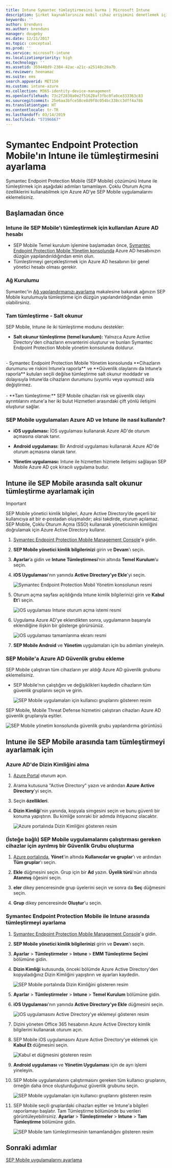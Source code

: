 ```yaml
---
title: Intune Symantec tümleştirmesini kurma | Microsoft Intune
description: Şirket kaynaklarınıza mobil cihaz erişimini denetlemek için Microsoft Intune ile Symantec Endpoint Protection Mobile çözümünü ayarlama.
keywords: ''
author: brenduns
ms.author: brenduns
manager: dougeby
ms.date: 12/21/2017
ms.topic: conceptual
ms.prod: ''
ms.service: microsoft-intune
ms.localizationpriority: high
ms.technology: ''
ms.assetid: 359448d9-2384-42ac-a21c-a25148c20a7b
ms.reviewer: heenamac
ms.suite: ems
search.appverid: MET150
ms.custom: intune-azure
ms.collection: M365-identity-device-management
ms.openlocfilehash: 73c2f2830a0e2f51628af3fbc8fa0ce333363c83
ms.sourcegitcommit: 25e6aa3bfce58ce8d9f8c054bc338cc3dff4a78b
ms.translationtype: HT
ms.contentlocale: tr-TR
ms.lasthandoff: 03/14/2019
ms.locfileid: "57396667"
---
```

# <a name="set-up-symantec-endpoint-protection-mobile-integration-with-intune"></a>Symantec Endpoint Protection Mobile'ın Intune ile tümleştirmesini ayarlama

Symantec Endpoint Protection Mobile (SEP Mobile) çözümünü Intune ile tümleştirmek için aşağıdaki adımları tamamlayın. Çoklu Oturum Açma özelliklerini kullanabilmek için Azure AD’ye SEP Mobile uygulamalarını eklemelisiniz.

## <a name="before-you-begin"></a>Başlamadan önce

### <a name="azure-ad-account-used-to-integrate-intune-and-sep-mobile"></a>Intune ile SEP Mobile'ı tümleştirmek için kullanılan Azure AD hesabı

-   SEP Mobile Temel kurulum işlemine başlamadan önce, [Symantec Endpoint Protection Mobile Yönetim konsolunda](https://aad.skycure.com) Azure AD hesabınızın düzgün yapılandırıldığından emin olun.
- Tümleştirmeyi gerçekleştirmek için Azure AD hesabının bir genel yönetici hesabı olması gerekir.
### <a name="network-setup"></a>Ağ Kurulumu

Symantec'in [Ağ yapılandırmanızı ayarlama](https://portal.skycure.com/articles/Documentation/Setting-up-your-network-configuration-26-8-2016) makalesine bakarak ağınızın SEP Mobile kurulumuyla tümleştirme için düzgün yapılandırıldığından emin olabilirsiniz.

### <a name="full-integration-vs-read-only"></a>Tam tümleştirme - Salt okunur

SEP Mobile, Intune ile iki tümleştirme modunu destekler:

-   **Salt okunur tümleştirme (temel kurulum):** Yalnızca Azure Active Directory'den cihazların envanterini oluşturur ve bunları Symantec Endpoint Protection Mobile yönetim konsolunda doldurur.
<br>
    -   Symantec Endpoint Protection Mobile Yönetim konsolunda **Cihazların durumunu ve riskini Intune’a raporla** ve **Güvenlik olaylarını da Intune’a raporla** kutuları seçili değilse tümleştirme salt okunur moddadır ve dolayısıyla Intune’da cihazların durumunu (uyumlu veya uyumsuz) asla değiştirmez.
<br></br>
-   **Tam tümleştirme:** SEP Mobile cihazları risk ve güvenlik olayı ayrıntılarını ıntune'a her iki bulut Hizmetleri arasındaki çift yönlü iletişimi oluşturur sağlar.

### <a name="how-are-the-sep-mobile-apps-used-with-azure-ad-and-intune"></a>SEP Mobile uygulamaları Azure AD ve Intune ile nasıl kullanılır?

-   **iOS uygulaması:** İOS uygulaması kullanarak Azure AD'de oturum açmasına olanak tanır.

-   **Android uygulaması:** Bir Android uygulaması kullanarak Azure AD'de oturum açmasına olanak tanır.

-   **Yönetim uygulaması:** Intune ile hizmetten hizmete iletişimi sağlayan SEP Mobile Azure AD çok kiracılı uygulama budur.

## <a name="to-set-up-the-read-only-integration-between-intune-and-sep-mobile"></a>Intune ile SEP Mobile arasında salt okunur tümleştirme ayarlamak için

> [!IMPORTANT]
> SEP Mobile yönetici kimlik bilgileri, Azure Active Directory’de geçerli bir kullanıcıya ait bir e-postadan oluşmalıdır; aksi takdirde, oturum açılamaz. SEP Mobile, Çoklu Oturum Açma (SSO) kullanarak yöneticisinin kimliğini doğrulamak için Azure Active Directory kullanır.

1.  [Symantec Endpoint Protection Mobile Management Console](https://aad.skycure.com)'a gidin.

2.  **SEP Mobile yönetici kimlik bilgilerinizi** girin ve **Devam**'ı seçin.

3.  **Ayarlar**’a gidin ve **Intune Tümleştirmesi**’nin altında **Temel Kurulum**’u seçin.

4.  **iOS Uygulaması**'nın yanında **Active Directory'ye Ekle**'yi seçin.

    ![Symantec Endpoint Protection Mobil Yönetim konsolunun resmi](./media/symantec-portal-basic-add.png)

5.  Oturum açma sayfası açıldığında Intune kimlik bilgilerinizi girin ve **Kabul Et**’i seçin.

    ![iOS uygulaması Intune oturum açma istemi resmi](./media/symantec-portal-basic-accept.png)

6.  Uygulama Azure AD'ye eklendikten sonra, uygulamanın başarıyla eklendiğine ilişkin bir gösterge görürsünüz.

    ![iOS uygulaması tamamlanma ekranı resmi](./media/symantec-portal-basic-added.png)

7. **SEP Mobile Android** ve **Yönetim** uygulamaları için bu adımları yineleyin.

### <a name="add-an-azure-ad-security-group-into-sep-mobile"></a>SEP Mobile'a Azure AD Güvenlik grubu ekleme

SEP Mobile çalıştıran tüm cihazların yer aldığı Azure AD güvenlik grubunu eklemelisiniz.

-  SEP Mobile'nın çalıştığını ve değişiklikleri kaydedin cihazların tüm güvenlik gruplarını seçin ve girin.

    ![SEP Mobile uygulamaları için kullanıcı gruplarını gösteren resim](./media/symantec-portal-basic-groups.png)   

SEP Mobile, Mobile Threat Defense hizmetini çalıştıran cihazları Azure AD güvenlik gruplarıyla eşitler.

![SEP Mobile yönetim konsolunda güvenlik grubu yapılandırma görüntüsü](./media/symantec-portal-basic-status.png)

## <a name="to-set-up-the-full-integration-between-intune-and-sep-mobile"></a>Intune ile SEP Mobile arasında tam tümleştirmeyi ayarlamak için

### <a name="retrieve-the-directory-id-in-azure-ad"></a>Azure AD'de Dizin Kimliğini alma

1. [Azure Portal](https://portal.azure.com) oturum açın.

2. Arama kutusuna "Active Directory" yazın ve ardından **Azure Active Directory**'yi seçin.

3. Seçin **özellikleri**.

4. **Dizin Kimliği**'nin yanında, kopyala simgesini seçin ve bunu güvenli bir konuma yapıştırın. Bu kimliğe sonraki bir adımda ihtiyacınız olacaktır.

    ![Azure portalında Dizin Kimliğini gösteren resim](./media/symantec-azure-portal-directory-ID.png)

### <a name="optional-create-a-dedicated-security-group-for-devices-that-need-to-run-the-sep-mobile-apps"></a>(İsteğe bağlı) SEP Mobile uygulamalarını çalıştırması gereken cihazlar için ayrılmış bir Güvenlik Grubu oluşturma
1. [Azure portalında](https://portal.azure.com), **Yönet**'in altında **Kullanıcılar ve gruplar**'ı ve ardından **Tüm gruplar**'ı seçin.

2. **Ekle** düğmesini seçin. Grup için bir **Ad** yazın. **Üyelik türü**'nün altında **Atanmış** öğesini seçin.

3. **eler** dikey penceresinde grup üyelerini seçin ve sonra da **Seç** düğmesini seçin.

4. **Grup** dikey penceresinde **Oluştur**'u seçin.

### <a name="set-up-the-integration-between-symantec-endpoint-protection-mobile-and-intune"></a>Symantec Endpoint Protection Mobile ile Intune arasında tümleştirmeyi ayarlama

1.  [Symantec Endpoint Protection Mobile Management Console](https://aad.skycure.com)'a gidin.

2.  **SEP Mobile yönetici kimlik bilgilerinizi** girin ve **Devam**'ı seçin.

3.  **Ayarlar** > **Tümleştirmeler** > **Intune** > **EMM Tümleştirme Seçimi** bölümüne gidin.

4. **Dizin Kimliği** kutusunda, önceki bölümde Azure Active Directory'den kopyaladığınız Dizin Kimliğini yapıştırın ve ayarları kaydedin.

    ![SEP Mobile portalında Dizin Kimliğini gösteren resim](./media/symantec-portal-directory-ID.png)     

5. **Ayarlar** > **Tümleştirmeler** > **Intune** > **Temel Kurulum** bölümüne gidin.

6. **iOS Uygulaması**'nın yanında **Active Directory'ye Ekle** düğmesini seçin.

    ![iOS uygulamasını Active Directory'ye eklemeyi gösteren resim](./media/symantec-portal-basic-add.png)   

7.  Dizini yöneten Office 365 hesabının Azure Active Directory kimlik bilgilerini kullanarak oturum açın.

8.  SEP Mobile iOS uygulamasını Azure Active Directory'ye eklemek için **Kabul Et** düğmesini seçin.

    ![Kabul et düğmesini gösteren resim](./media/symantec-portal-basic-accept.png)     

9.  **Android uygulaması** ve **Yönetim Uygulaması** için de ayrı işlemi yineleyin.

10. SEP Mobile uygulamalarını çalıştırmasını gereken tüm kullanıcı gruplarını, örneğin daha önce oluşturduğunuz güvenlik grubunu seçin.

    ![SEP Mobile uygulamaları için kullanıcı gruplarını gösteren resim](./media/symantec-portal-basic-groups.png)   

11.  SEP Mobile seçili gruplardaki cihazları eşitler ve Intune'a bilgileri raporlamayı başlatır. Tam Tümleştirme bölümünde bu verileri görüntüleyebilirsiniz. **Ayarlar** > **Tümleştirmeler** > **Intune** > **Tam Tümleştirme** bölümüne gidin.

     ![SEP Mobile tam tümleştirmesinin tamamlandığını gösteren resim](media/symantec-portal-basic-status.PNG)
## <a name="next-steps"></a>Sonraki adımlar

[SEP Mobile uygulamalarını ayarlama](mtd-apps-ios-app-configuration-policy-add-assign.md)
